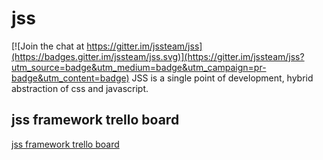 # jss

[![Join the chat at https://gitter.im/jssteam/jss](https://badges.gitter.im/jssteam/jss.svg)](https://gitter.im/jssteam/jss?utm_source=badge&utm_medium=badge&utm_campaign=pr-badge&utm_content=badge)
JSS is a single point of development, hybrid abstraction of css and javascript.

## jss framework trello board
[jss framework trello board](https://trello.com/b/fqLVNfgq/jss-framework)
